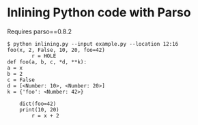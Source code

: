 Inlining Python code with Parso
===============================

Requires parso==0.8.2

```
$ python inlining.py --input example.py --location 12:16
foo(x, 2, False, 10, 20, foo=42)
        r = HOLE
def foo(a, b, c, *d, **k):
a = x
b = 2
c = False
d = [<Number: 10>, <Number: 20>]
k = {'foo': <Number: 42>}

    dict(foo=42)
    print(10, 20)
        r = x + 2

```
